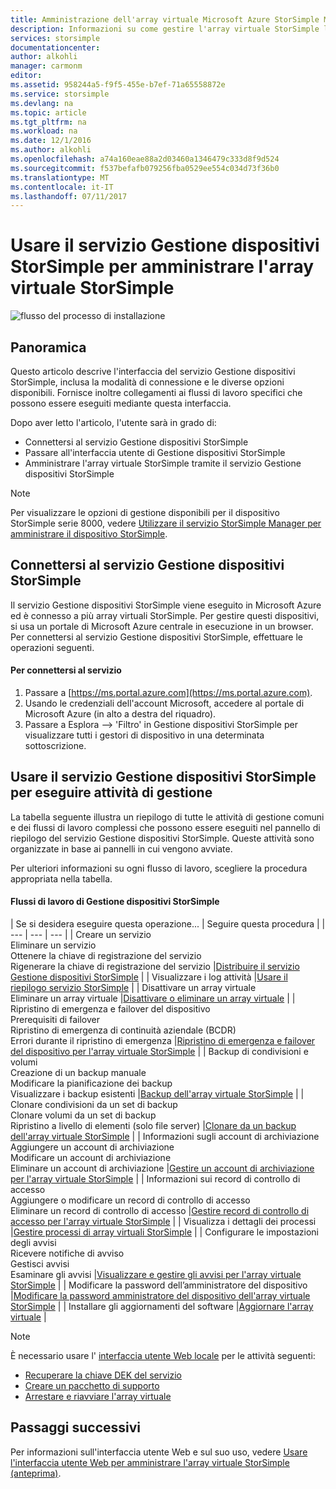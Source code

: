 ```yaml
---
title: Amministrazione dell'array virtuale Microsoft Azure StorSimple Manager | Documentazione Microsoft
description: Informazioni su come gestire l'array virtuale StorSimple locale mediante il servizio Gestione servizi StorSimple nel portale di Azure.
services: storsimple
documentationcenter: 
author: alkohli
manager: carmonm
editor: 
ms.assetid: 958244a5-f9f5-455e-b7ef-71a65558872e
ms.service: storsimple
ms.devlang: na
ms.topic: article
ms.tgt_pltfrm: na
ms.workload: na
ms.date: 12/1/2016
ms.author: alkohli
ms.openlocfilehash: a74a160eae88a2d03460a1346479c333d8f9d524
ms.sourcegitcommit: f537befafb079256fba0529ee554c034d73f36b0
ms.translationtype: MT
ms.contentlocale: it-IT
ms.lasthandoff: 07/11/2017
---
```

# <a name="use-the-storsimple-device-manager-service-to-administer-your-storsimple-virtual-array"></a>Usare il servizio Gestione dispositivi StorSimple per amministrare l'array virtuale StorSimple
![flusso del processo di installazione](./media/storsimple-virtual-array-manager-service-administration/manage4.png)

## <a name="overview"></a>Panoramica
Questo articolo descrive l'interfaccia del servizio Gestione dispositivi StorSimple, inclusa la modalità di connessione e le diverse opzioni disponibili. Fornisce inoltre collegamenti ai flussi di lavoro specifici che possono essere eseguiti mediante questa interfaccia.

Dopo aver letto l'articolo, l'utente sarà in grado di:

* Connettersi al servizio Gestione dispositivi StorSimple
* Passare all'interfaccia utente di Gestione dispositivi StorSimple
* Amministrare l'array virtuale StorSimple tramite il servizio Gestione dispositivi StorSimple

> [!NOTE]
> Per visualizzare le opzioni di gestione disponibili per il dispositivo StorSimple serie 8000, vedere [Utilizzare il servizio StorSimple Manager per amministrare il dispositivo StorSimple](storsimple-manager-service-administration.md).
> 
> 

## <a name="connect-to-the-storsimple-device-manager-service"></a>Connettersi al servizio Gestione dispositivi StorSimple
Il servizio Gestione dispositivi StorSimple viene eseguito in Microsoft Azure ed è connesso a più array virtuali StorSimple. Per gestire questi dispositivi, si usa un portale di Microsoft Azure centrale in esecuzione in un browser. Per connettersi al servizio Gestione dispositivi StorSimple, effettuare le operazioni seguenti.

#### <a name="to-connect-to-the-service"></a>Per connettersi al servizio
1. Passare a [https://ms.portal.azure.com](https://ms.portal.azure.com).
2. Usando le credenziali dell'account Microsoft, accedere al portale di Microsoft Azure (in alto a destra del riquadro).
3. Passare a Esplora --> 'Filtro' in Gestione dispositivi StorSimple per visualizzare tutti i gestori di dispositivo in una determinata sottoscrizione.

## <a name="use-the-storsimple-device-manager-service-to-perform-management-tasks"></a>Usare il servizio Gestione dispositivi StorSimple per eseguire attività di gestione
La tabella seguente illustra un riepilogo di tutte le attività di gestione comuni e dei flussi di lavoro complessi che possono essere eseguiti nel pannello di riepilogo del servizio Gestione dispositivi StorSimple. Queste attività sono organizzate in base ai pannelli in cui vengono avviate.

Per ulteriori informazioni su ogni flusso di lavoro, scegliere la procedura appropriata nella tabella.

#### <a name="storsimple-device-manager-workflows"></a>Flussi di lavoro di Gestione dispositivi StorSimple
| Se si desidera eseguire questa operazione... | Seguire questa procedura |
| --- | --- | --- |
| Creare un servizio</br>Eliminare un servizio</br>Ottenere la chiave di registrazione del servizio</br>Rigenerare la chiave di registrazione del servizio |[Distribuire il servizio Gestione dispositivi StorSimple](storsimple-virtual-array-manage-service.md) |
| Visualizzare i log attività |[Usare il riepilogo servizio StorSimple](storsimple-virtual-array-service-summary.md) |
| Disattivare un array virtuale</br>Eliminare un array virtuale |[Disattivare o eliminare un array virtuale](storsimple-virtual-array-deactivate-and-delete-device.md) |
| Ripristino di emergenza e failover del dispositivo</br>Prerequisiti di failover</br>Ripristino di emergenza di continuità aziendale (BCDR)</br>Errori durante il ripristino di emergenza |[Ripristino di emergenza e failover del dispositivo per l'array virtuale StorSimple](storsimple-virtual-array-failover-dr.md) |
| Backup di condivisioni e volumi</br>Creazione di un backup manuale</br>Modificare la pianificazione dei backup</br>Visualizzare i backup esistenti |[Backup dell'array virtuale StorSimple](storsimple-virtual-array-backup.md) |
| Clonare condivisioni da un set di backup</br>Clonare volumi da un set di backup</br>Ripristino a livello di elementi (solo file server) |[Clonare da un backup dell'array virtuale StorSimple](storsimple-virtual-array-clone.md) |
| Informazioni sugli account di archiviazione</br>Aggiungere un account di archiviazione</br>Modificare un account di archiviazione</br>Eliminare un account di archiviazione |[Gestire un account di archiviazione per l'array virtuale StorSimple](storsimple-virtual-array-manage-storage-accounts.md) |
| Informazioni sui record di controllo di accesso</br>Aggiungere o modificare un record di controllo di accesso </br>Eliminare un record di controllo di accesso |[Gestire record di controllo di accesso per l'array virtuale StorSimple](storsimple-virtual-array-manage-acrs.md) |
| Visualizza i dettagli dei processi |[Gestire processi di array virtuali StorSimple](storsimple-virtual-array-manage-jobs.md) |
| Configurare le impostazioni degli avvisi</br>Ricevere notifiche di avviso</br>Gestisci avvisi</br>Esaminare gli avvisi |[Visualizzare e gestire gli avvisi per l'array virtuale StorSimple](storsimple-virtual-array-manage-alerts.md) |
| Modificare la password dell’amministratore del dispositivo |[Modificare la password amministratore del dispositivo dell'array virtuale StorSimple](storsimple-virtual-array-change-device-admin-password.md) |
| Installare gli aggiornamenti del software |[Aggiornare l'array virtuale](storsimple-virtual-array-install-update.md) |

> [!NOTE]
> È necessario usare l' [interfaccia utente Web locale](storsimple-ova-web-ui-admin.md) per le attività seguenti:
> 
> * [Recuperare la chiave DEK del servizio](storsimple-ova-web-ui-admin.md#get-the-service-data-encryption-key)
> * [Creare un pacchetto di supporto](storsimple-ova-web-ui-admin.md#generate-a-log-package)
> * [Arrestare e riavviare l'array virtuale](storsimple-ova-web-ui-admin.md#shut-down-and-restart-your-device)
> 
> 

## <a name="next-steps"></a>Passaggi successivi
Per informazioni sull'interfaccia utente Web e sul suo uso, vedere [Usare l'interfaccia utente Web per amministrare l'array virtuale StorSimple (anteprima)](storsimple-ova-web-ui-admin.md).

